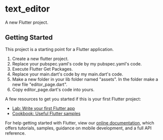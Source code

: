 # text_editor

A new Flutter project.

## Getting Started

This project is a starting point for a Flutter application.

1. Create a new flutter project.
2. Replace your pubspec.yaml's code by my pubspec.yaml's code.
3. Execute Flutter Get Packages.
4. Replace your main.dart's code by my main.dart's code.
5. Make a new folder in your lib folder named "assets". In the folder make a new file "editor_page.dart".
6. Copy editor_page.dart's code into yours.

A few resources to get you started if this is your first Flutter project:

- [Lab: Write your first Flutter app](https://flutter.dev/docs/get-started/codelab)
- [Cookbook: Useful Flutter samples](https://flutter.dev/docs/cookbook)

For help getting started with Flutter, view our
[online documentation](https://flutter.dev/docs), which offers tutorials,
samples, guidance on mobile development, and a full API reference.
